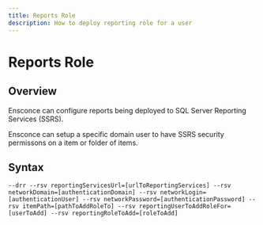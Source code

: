 ```yaml
---
title: Reports Role
description: How to deploy reporting role for a user
---
```


# Reports Role

## Overview

Ensconce can configure reports being deployed to SQL Server Reporting Services (SSRS).

Ensconce can setup a specific domain user to have SSRS security permissons on a item or folder of items.

## Syntax

`--drr --rsv reportingServicesUrl=[urlToReportingServices] --rsv networkDomain=[authenticationDomain] --rsv networkLogin=[authenticationUser] --rsv networkPassword=[authenticationPassword] --rsv itemPath=[pathToAddRoleTo] --rsv reportingUserToAddRoleFor=[userToAdd] --rsv reportingRoleToAdd=[roleToAdd]`
